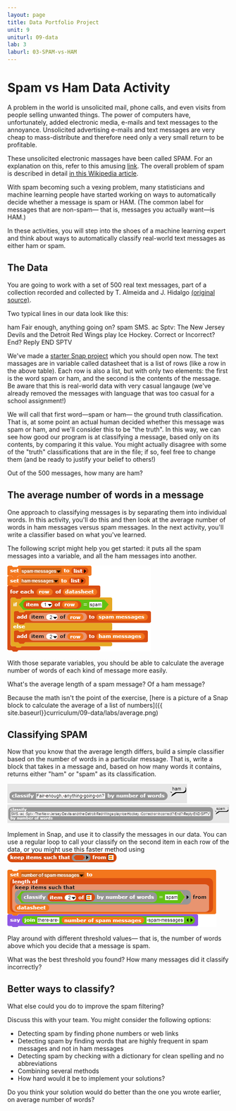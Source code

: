 ```yaml
---
layout: page
title: Data Portfolio Project
unit: 9
uniturl: 09-data
lab: 3
laburl: 03-SPAM-vs-HAM
---
```


Spam vs Ham Data Activity
==============
A problem in the world is unsolicited mail, phone calls, and even visits from people selling unwanted 
things. The power of computers have, unfortunately, added electronic media, e-mails and text messages to 
the annoyance. Unsolicited advertising e-mails and text messages are very cheap to mass-distribute and 
therefore need only a very small return to be profitable.

These unsolicited electronic massages have been called SPAM. For an explanation on this, refer to this amusing 
[link](http://thedailyrecord.com/ontherecord/2011/05/09/why-spam-emails-are-called-spam/). The overall problem of spam 
is described in detail [in this Wikipedia article](http://en.wikipedia.org/wiki/Spam_%28electronic%29).

With spam becoming such a vexing problem, many statisticians and machine learning people have started working on 
ways to automatically decide whether a message is spam or HAM. (The common label for messages that are non-spam—
that is, messages you actually want—is HAM.)

In these activities, you will step into the shoes of a machine learning expert and think about ways to 
automatically classify real-world text messages as either ham or spam.

The Data
---------
You are going to work with a set of 500 real text messages, part of a collection recorded and collected by 
T. Almeida and J. Hidalgo [(original source)](http://archive.ics.uci.edu/ml/datasets/SMS+Spam+Collection).

Two typical lines in our data look like this:

ham	Fair enough, anything going on?
spam	SMS. ac Sptv: The New Jersey Devils and the Detroit Red Wings play Ice Hockey. Correct or Incorrect? 
End? Reply END SPTV

We've made a [starter Snap project](http://snap.berkeley.edu/snapsource/snap.html#open:http://www.corsproxy.com/beautyjoy.github.io/bjc-r/prog/data/spam-ham.xml) which you should open now. 
The text massages are in variable called datasheet that is a list of rows (like a row in the above table). 
Each row is also a list, but with only two elements: the first is the word spam or ham, and the second is 
the contents of the message. Be aware that this is real-world data with very casual langauge (we've already 
removed the messages with language that was too casual for a school assignment!)

We will call that first word—spam or ham— the ground truth classification. That is, at some point an actual 
human decided whether this message was spam or ham, and we'll consider this to be "the truth". In this way, 
we can see how good our program is at classifying a message, based only on its contents, by comparing it 
this value. You might actually disagree with some of the "truth" classifications that are in the file; if so, feel free to change them (and be ready to justify your belief to others!)

Out of the 500 messages, how many are ham?

The average number of words in a message
---------------------------------------
One approach to classifying messages is by separating them into individual words. In this activity, you'll do this 
and then look at the average number of words in ham messages versus spam messages. In the next activity, you'll
write a classifier based on what you've learned.

The following script might help you get started: it puts all the spam messages into a variable, and all the ham 
messages into another.

<img src="making-separate-spam-and-ham-lists.png">

With those separate variables, you should be able to calculate the average number of words of each kind of message more easily.

What's the average length of a spam message? Of a ham message?

Because the math isn't the point of the exercise, [here is a picture of a Snap block to calculate 
the average of a list of numbers]({{ site.baseurl}}curriculum/09-data/labs/average.png)

Classifying SPAM
--------------
Now that you know that the average length differs, build a simple classifier based on the number of 
words in a particular message. That is, write a block that takes in a message and, based on how many words 
it contains, returns either "ham" or "spam" as its classification.

<img src="classify-by-number-of-words-HAM.png">

<img src="classify-by-number-of-words-SPAM.png">

Implement in Snap, and use it to classify the messages in our data. You can use a regular loop to call your 
classify on the second item in each row of the data, or you might use this faster method using <img src="keep.png">

<img src="count-number-of-spam-messages-with-custom-classify.png">

Play around with different threshold values— that is, the number of words above which you decide that a 
message is spam.

What was the best threshold you found? How many messages did it classify incorrectly?

Better ways to classify?
------------------
What else could you do to improve the spam filtering?

Discuss this with your team. You might consider the following options:

 * Detecting spam by finding phone numbers or web links
 * Detecting spam by finding words that are highly frequent in spam messages and not in ham messages
 * Detecting spam by checking with a dictionary for clean spelling and no abbreviations 
 * Combining several methods
 * How hard would it be to implement your solutions? 

Do you think your solution would do better than the one you wrote earlier, on average number of words?
